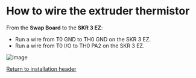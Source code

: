 # How to wire the extruder thermistor

From the **Swap Board** to the **SKR 3 EZ**:

- Run a wire from T0 GND to TH0 GND on the SKR 3 EZ.
- Run a wire from T0 I/O to TH0 PA2 on the SKR 3 EZ.

![image](https://github.com/smartwareio/SWIO-Kobra-Max-Adapter-Kit/assets/139072083/4d00e42e-40c5-4644-a0b9-c657a7fb3c9a)

[Return to installation header](https://github.com/smartwareio/SWIO-Kobra-Max-Adapter-Kit/tree/main#wiring-the-swap-board-under-development)
